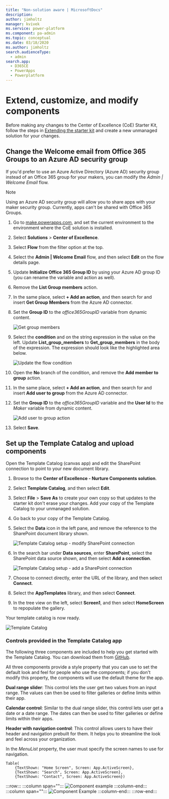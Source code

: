 ```yaml
---
title: "Non-solution aware | MicrosoftDocs"
description: 
author: jimholtz
manager: kvivek
ms.service: power-platform
ms.component: pa-admin
ms.topic: conceptual
ms.date: 03/18/2020
ms.author: jimholtz
search.audienceType: 
  - admin
search.app: 
  - D365CE
  - PowerApps
  - Powerplatform
---
```

# Extend, customize, and modify components

Before making any changes to the Center of Excellence (CoE) Starter Kit, follow the steps in [Extending the starter kit](setup.md#extending-the-starter-kit) and create a new unmanaged solution for your changes.

## Change the Welcome email from Office 365 Groups to an Azure AD security group

If you'd prefer to use an Azure Active Directory (Azure AD) security group instead of an Office 365 group<!--Instance of the service is lowercase; service name ("Office 365 Groups") is uppercase.--> for your makers, you can modify the *Admin \| Welcome Email* flow.  

> [!NOTE]
> Using an Azure AD security group will allow you to share apps with your maker security group. Currently, apps can't be shared with Office 365 Groups.

1. Go to [make.powerapps.com](<https://make.powerapps.com>), and set the current environment to the environment where the CoE solution is installed.

1. Select **Solutions** > **Center of Excellence**.

1. Select **Flow** from the filter option at the top.

1. Select the **Admin \| Welcome Email** flow, and then select **Edit** on the flow details page.

1. Update **Initialize Office 365 Group ID** by using your Azure AD group ID (you can rename the variable and action as well).

1. Remove the **List Group members** action.

1. In the same place, select **+ Add an action**, and then search for and insert **Get Group Members** from the Azure AD connector.

1. Set the **Group ID** to the _office365GroupID_ variable from dynamic content.

    ![Get group members](media/coe74.png "Get group members")

1. Select the **condition** and on the string expression in the value on the left<!--What does this mean? -->. Update **List_group_members** to **Get_group_members** in the body of the expression. The expression should look like the highlighted area below.<!--Not sure this graphic is correct? Notice that it's used in step 12 also. -->

    ![Update the flow condition](media/coe75.png "Update the flow condition")

1. Open the **No** branch of the condition, and remove the **Add member to group** action.

1. In the same place, select **+ Add an action**, and then search for and insert **Add user to group** from the Azure AD connector.

1. Set the **Group ID** to the *office365GroupID* variable and the **User Id** to the *Maker* variable from dynamic content<!--Edit okay? To be parallel with the Group ID step.-->.<!--Note that the following graphic is used twice in a row.--> 

    ![Add user to group action](media/coe75.png "Add user to group action")

1. Select **Save**.

## Set up the Template Catalog and upload components

Open the Template Catalog (canvas app) and edit the SharePoint connection to point to your new document library.

1. Browse to the **Center of Excellence - Nurture Components solution**.<!--edit okay? -->

1. Select **Template Catalog**, and then select **Edit**.

1. Select **File** > **Save As** to create your own copy so that updates to the starter kit don't erase your changes. Add your copy of the Template Catalog to your unmanaged solution.

1. Go back to your copy of the Template Catalog.

1. Select the **Data** icon<!--edit okay? --> in the left pane, and remove the reference to the SharePoint document library shown.<!--alt text okay? It shouldn't be the same as for coe77.png -->

    ![Template Catalog setup - modify SharePoint connection](media/coe76.png "Template Catalog setup - modify SharePoint connection")

1. In the search bar under **Data sources**, enter **SharePoint**, select the SharePoint data source shown, and then select **Add a connection**.<!--Please check edit to alt text. It shouldn't be the same as for the previous image.-->

    ![Template Catalog setup - add a SharePoint connection](media/coe77.png)

1. Choose to connect directly, enter the URL of the library, and then select **Connect**.

1. Select the **AppTemplates** library, and then select **Connect**.

1. In the tree view on the left, select **Screen1**, and then select **HomeScreen** to repopulate the gallery.

Your template catalog is now ready.

![Template Catalog](media/coe78.png "Template Catalog")

### Controls provided in the Template Catalog app
<!--Please check all edits very carefully! I got lost in here. When I look at the contents of the zip file, I don't see anything that's described below except the Calendar Control.-->
The following three components are included to help you get started with the Template Catalog. You can download them from [GitHub](https://github.com/microsoft/powerapps-tools/raw/master/Administration/CoEStarterKit/Individual%20Components/CoE%20Starter%20Components.zip).

All three components provide a style property that you can use to set the default look and feel for people who use the components; if you don't modify this property, the components will use the default theme for the app.

**Dual range slider**: This control lets the user get two values from an input range. The values can then be used to filter galleries or define limits within their app.

**Calendar control**: Similar to the dual range slider, this control lets user get a date or a date range. The dates can then be used to filter galleries or define limits within their apps.

**Header with navigation control**: This control allows users to have their header and navigation prebuilt for them. It helps you to streamline the look and feel across your organization.

In the *MenuList* property, the user must specify the screen names to use for navigation.

```
Table(
    {TextShown: "Home Screen", Screen: App.ActiveScreen},
    {TextShown: "Search", Screen: App.ActiveScreen},
    {TextShown: "Contact", Screen: App.ActiveScreen})
```
<!--Please add specific alt text for the graphics below? -->
:::row:::
   :::column span="":::
      ![Component example](media/coe79.png "Component example")
   :::column-end:::
   :::column span="":::
      ![Component Example](media/coe80.jpg "Component example")
   :::column-end:::
:::row-end:::
